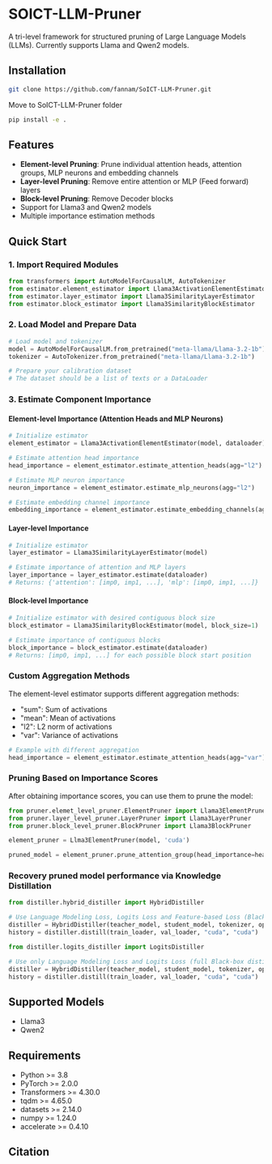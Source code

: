 # SOICT-LLM-Pruner

A tri-level framework for structured pruning of Large Language Models (LLMs). Currently supports Llama and Qwen2 models.

## Installation

```bash
git clone https://github.com/fannam/SoICT-LLM-Pruner.git
```

Move to SoICT-LLM-Pruner folder

```bash
pip install -e .
```

## Features

- **Element-level Pruning**: Prune individual attention heads, attention groups, MLP neurons and embedding channels
- **Layer-level Pruning**: Remove entire attention or MLP (Feed forward) layers
- **Block-level Pruning**: Remove Decoder blocks
- Support for Llama3 and Qwen2 models
- Multiple importance estimation methods

## Quick Start

### 1. Import Required Modules

```python
from transformers import AutoModelForCausalLM, AutoTokenizer
from estimator.element_estimator import Llama3ActivationElementEstimator
from estimator.layer_estimator import Llama3SimilarityLayerEstimator
from estimator.block_estimator import Llama3SimilarityBlockEstimator
```

### 2. Load Model and Prepare Data

```python
# Load model and tokenizer
model = AutoModelForCausalLM.from_pretrained("meta-llama/Llama-3.2-1b")
tokenizer = AutoTokenizer.from_pretrained("meta-llama/Llama-3.2-1b")

# Prepare your calibration dataset
# The dataset should be a list of texts or a DataLoader
```

### 3. Estimate Component Importance

#### Element-level Importance (Attention Heads and MLP Neurons)

```python
# Initialize estimator
element_estimator = Llama3ActivationElementEstimator(model, dataloader)

# Estimate attention head importance
head_importance = element_estimator.estimate_attention_heads(agg="l2")

# Estimate MLP neuron importance
neuron_importance = element_estimator.estimate_mlp_neurons(agg="l2")

# Estimate embedding channel importance
embedding_importance = element_estimator.estimate_embedding_channels(agg="l2")
```

#### Layer-level Importance

```python
# Initialize estimator
layer_estimator = Llama3SimilarityLayerEstimator(model)

# Estimate importance of attention and MLP layers
layer_importance = layer_estimator.estimate(dataloader)
# Returns: {'attention': [imp0, imp1, ...], 'mlp': [imp0, imp1, ...]}
```

#### Block-level Importance

```python
# Initialize estimator with desired contiguous block size
block_estimator = Llama3SimilarityBlockEstimator(model, block_size=1)

# Estimate importance of contiguous blocks
block_importance = block_estimator.estimate(dataloader)
# Returns: [imp0, imp1, ...] for each possible block start position
```

### Custom Aggregation Methods

The element-level estimator supports different aggregation methods:
- "sum": Sum of activations
- "mean": Mean of activations
- "l2": L2 norm of activations
- "var": Variance of activations

```python
# Example with different aggregation
head_importance = element_estimator.estimate_attention_heads(agg="var")
```

### Pruning Based on Importance Scores

After obtaining importance scores, you can use them to prune the model:

```python
from pruner.elemet_level_pruner.ElementPruner import Llama3ElementPruner
from pruner.layer_level_pruner.LayerPruner import Llama3LayerPruner
from pruner.block_level_pruner.BlockPruner import Llama3BlockPruner

element_pruner = Llma3ElementPruner(model, 'cuda')

pruned_model = element_pruner.prune_attention_group(head_importance=head_importance, target_group=7)

```

### Recovery pruned model performance via Knowledge Distillation

```python
from distiller.hybrid_distiller import HybridDistiller

# Use Language Modeling Loss, Logits Loss and Feature-based Loss (Black-box and White-box distillation)
distiller = HybridDistiller(teacher_model, student_model, tokenizer, optimizer, scheduler)
history = distiller.distill(train_loader, val_loader, "cuda", "cuda")
```

```python
from distiller.logits_distiller import LogitsDistiller

# Use only Language Modeling Loss and Logits Loss (full Black-box distillation)\
distiller = HybridDistiller(teacher_model, student_model, tokenizer, optimizer, scheduler)
history = distiller.distill(train_loader, val_loader, "cuda", "cuda")
```

## Supported Models

- Llama3
- Qwen2 

## Requirements

- Python >= 3.8
- PyTorch >= 2.0.0
- Transformers >= 4.30.0
- tqdm >= 4.65.0
- datasets >= 2.14.0
- numpy >= 1.24.0
- accelerate >= 0.4.10

## Citation

